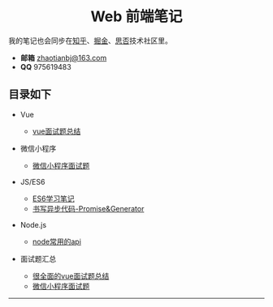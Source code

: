 <h1 align="center">Web 前端笔记</h1>
  
我的笔记也会同步在[知乎](https://www.zhihu.com/people/zhao-tian-24-34/activities)、[掘金](https://juejin.im/user/5c2319a9f265da61117a578f)、[思否](https://segmentfault.com/u/tiantudou)技术社区里。

- **邮箱** zhaotianbj@163.com
- **QQ** 975619483
## 目录如下
- Vue
  * [vue面试题总结](vue/vue面试题总结.md)
- 微信小程序
  * [微信小程序面试题](weichat/微信小程序面试题.md)
- JS/ES6
  * [ES6学习笔记](js/ES6学习笔记.md)
  * [书写异步代码-Promise&Generator](js/promise&generator.md)

- Node.js
  * [node常用的api](node/node常用的api.md)

- 面试题汇总
  * [很全面的vue面试题总结](vue/很全面的vue面试题总结.md)
  * [微信小程序面试题](weichat/微信小程序面试题.md)
---



